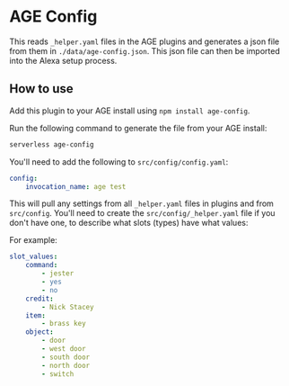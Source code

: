 # AGE Config

This reads `_helper.yaml` files in the AGE plugins and generates a json file from them in `./data/age-config.json`. This json file can then be imported into the Alexa setup process.

## How to use

Add this plugin to your AGE install using `npm install age-config`.

Run the following command to generate the file from your AGE install: 

```bash
serverless age-config
```

You'll need to add the following to `src/config/config.yaml`:

```yaml
config:
    invocation_name: age test
``` 

This will pull any settings from all `_helper.yaml` files in plugins and from `src/config`. You'll need to create the `src/config/_helper.yaml` file if you don't have one, to describe what slots (types) have what values:

For example:

```yaml
slot_values:
    command:
        - jester
        - yes
        - no
    credit:
        - Nick Stacey
    item:
        - brass key
    object:
        - door
        - west door
        - south door
        - north door
        - switch
```
